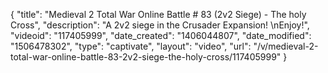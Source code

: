 {
    "title": "Medieval 2 Total War Online Battle # 83 (2v2 Siege) - The holy Cross",
    "description": "A 2v2 siege in the Crusader Expansion! \nEnjoy!",
    "videoid": "117405999",
    "date_created": "1406044807",
    "date_modified": "1506478302",
    "type": "captivate",
    "layout": "video",
    "url": "\/v\/medieval-2-total-war-online-battle-83-2v2-siege-the-holy-cross\/117405999"
}